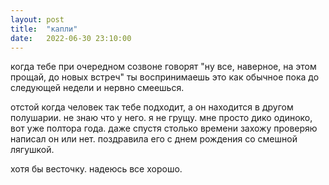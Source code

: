 ```yaml
---
layout: post
title:  "капли"
date:   2022-06-30 23:10:00
---
```


когда тебе при очередном созвоне говорят "ну все, наверное, на этом прощай, до новых встреч" ты воспринимаешь это как обычное пока до следующей недели и нервно смеешься.

отстой когда человек так тебе подходит, а он находится в другом полушарии. не знаю что у него. я не грущу. мне просто дико одиноко, вот уже полтора года.
даже спустя столько времени захожу проверяю написал он или нет. поздравила его с днем рождения со смешной лягушкой. 

хотя бы весточку. надеюсь все хорошо.
